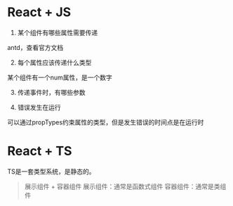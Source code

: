 # React + JS

1. 某个组件有哪些属性需要传递

antd，查看官方文档

2. 每个属性应该传递什么类型

某个组件有一个num属性，是一个数字

3. 传递事件时，有哪些参数

4. 错误发生在运行

可以通过propTypes约束属性的类型，但是发生错误的时间点是在运行时

# React + TS

TS是一套类型系统，是静态的。

> 展示组件 + 容器组件
> 展示组件：通常是函数式组件
> 容器组件：通常是类组件